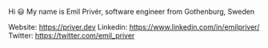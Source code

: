 Hi 😃 
My name is Emil Privér, software engineer from Gothenburg, Sweden

Website: https://priver.dev
Linkedin: https://www.linkedin.com/in/emilpriver/
Twitter: https://twitter.com/emil_priver
